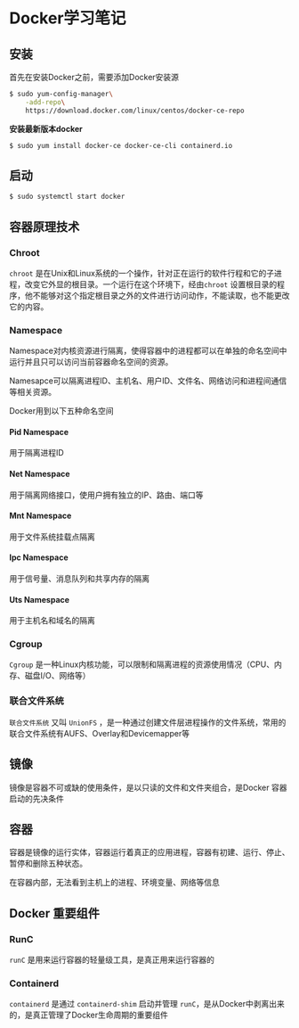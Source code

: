 # Docker学习笔记

<!--more-->

## 安装

首先在安装Docker之前，需要添加Docker安装源

```bash
$ sudo yum-config-manager\
	-add-repo\
	https://download.docker.com/linux/centos/docker-ce-repo
```

**安装最新版本docker**

```bash
$ sudo yum install docker-ce docker-ce-cli containerd.io
```

## 启动

```bash
$ sudo systemctl start docker
```

## 容器原理技术

### Chroot

`chroot` 是在Unix和Linux系统的一个操作，针对正在运行的软件行程和它的子进程，改变它外显的根目录。一个运行在这个环境下，经由`chroot` 设置根目录的程序，他不能够对这个指定根目录之外的文件进行访问动作，不能读取，也不能更改它的内容。

### Namespace

Namespace对内核资源进行隔离，使得容器中的进程都可以在单独的命名空间中运行并且只可以访问当前容器命名空间的资源。

Namesapce可以隔离进程ID、主机名、用户ID、文件名、网络访问和进程间通信等相关资源。

Docker用到以下五种命名空间

#### Pid Namespace

用于隔离进程ID

#### Net Namespace

用于隔离网络接口，使用户拥有独立的IP、路由、端口等

#### Mnt Namespace

用于文件系统挂载点隔离

#### Ipc Namespace

用于信号量、消息队列和共享内存的隔离

#### Uts Namespace

用于主机名和域名的隔离

### Cgroup

`Cgroup` 是一种Linux内核功能，可以限制和隔离进程的资源使用情况（CPU、内存、磁盘I/O、网络等）

### 联合文件系统

`联合文件系统` 又叫 `UnionFS` ，是一种通过创建文件层进程操作的文件系统，常用的联合文件系统有AUFS、Overlay和Devicemapper等

## 镜像

镜像是容器不可或缺的使用条件，是以只读的文件和文件夹组合，是Docker 容器启动的先决条件

## 容器

容器是镜像的运行实体，容器运行着真正的应用进程，容器有初建、运行、停止、暂停和删除五种状态。

在容器内部，无法看到主机上的进程、环境变量、网络等信息

## Docker 重要组件

### RunC

`runC` 是用来运行容器的轻量级工具，是真正用来运行容器的

### Containerd

`containerd` 是通过 `containerd-shim` 启动并管理 `runC`，是从Docker中剥离出来的，是真正管理了Docker生命周期的重要组件
